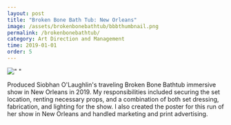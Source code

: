 ```yaml
---
layout: post
title: "Broken Bone Bath Tub: New Orleans"
image: /assets/brokenbonebathtub/bbbthumbnail.png
permalink: /brokenbonebathtub/
category: Art Direction and Management
time: 2019-01-01
order: 5
---
```

![" "](/assets/gather/ )

Produced Siobhan O'Laughlin's traveling Broken Bone Bathtub immersive show in New Orleans in 2019. My responsibilities included securing the set location, renting necessary props, and a combination of both set dressing, fabrication, and lighting for the show. I also created the poster for this run of her show in New Orleans and handled marketing and print advertising. 
